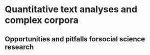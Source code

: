 # Quantitative text analyses and complex corpora
## Opportunities and pitfalls forsocial science research

